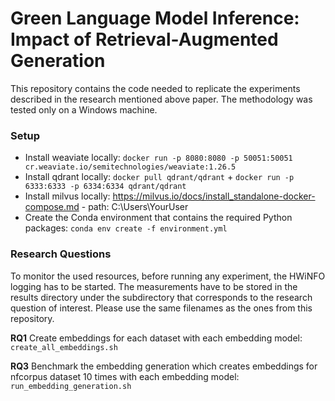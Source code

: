 # Green Language Model Inference: Impact of Retrieval-Augmented Generation

This repository contains the code needed to replicate the experiments described in the research mentioned above paper. The methodology was tested only on a Windows machine.

### Setup
- Install weaviate locally: `docker run -p 8080:8080 -p 50051:50051 cr.weaviate.io/semitechnologies/weaviate:1.26.5`
- Install qdrant locally: `docker pull qdrant/qdrant` + `docker run -p 6333:6333 -p 6334:6334 qdrant/qdrant`
- Install milvus locally: https://milvus.io/docs/install_standalone-docker-compose.md - path: C:\Users\YourUser
- Create the Conda environment that contains the required Python packages: `conda env create -f environment.yml`

### Research Questions

To monitor the used resources, before running any experiment, the HWiNFO logging has to be started. The measurements have to be stored in the results directory under the subdirectory that corresponds to the research question of interest. Please use the same filenames as the ones from this repository.

**RQ1**
Create embeddings for each dataset with each embedding model:
`create_all_embeddings.sh`

**RQ3**
Benchmark the embedding generation which creates embeddings for nfcorpus dataset 10 times with each embedding model:
`run_embedding_generation.sh`
